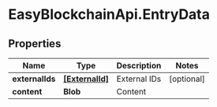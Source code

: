 # EasyBlockchainApi.EntryData

## Properties
Name | Type | Description | Notes
------------ | ------------- | ------------- | -------------
**externalIds** | [**[ExternalId]**](ExternalId.md) | External IDs | [optional] 
**content** | **Blob** | Content | 


